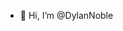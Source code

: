 - 👋 Hi, I’m @DylanNoble

<!---
DylanNoble/DylanNoble is a ✨ special ✨ repository because its `README.md` (this file) appears on your GitHub profile.
You can click the Preview link to take a look at your changes.
--->
